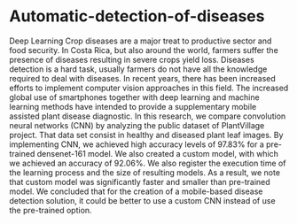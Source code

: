 # Automatic-detection-of-diseases
Deep Learning
Crop diseases are a major treat to productive sector and food security. In Costa Rica, but also
around the world, farmers suffer the presence of diseases resulting in severe crops yield loss. Diseases
detection is a hard task, usually farmers do not have all the knowledge required to deal with diseases.
In recent years, there has been increased efforts to implement computer vision approaches in this field.
The increased global use of smartphones together with deep learning and machine learning methods
have intended to provide a supplementary mobile assisted plant disease diagnostic. In this research,
we compare convolution neural networks (CNN) by analyzing the public dataset of PlantVillage project.
That data set consist in healthy and diseased plant leaf images. By implementing CNN, we achieved high
accuracy levels of 97.83% for a pre-trained densenet-161 model. We also created a custom model, with
which we achieved an accuracy of 92.06%. We also register the execution time of the learning process
and the size of resulting models. As a result, we note that custom model was significantly faster and
smaller than pre-trained model. We concluded that for the creation of a mobile-based disease detection
solution, it could be better to use a custom CNN instead of use the pre-trained option.
